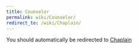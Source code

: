 ```yaml
---
title: Counselor
permalink: wiki/Counselor/
redirect_to: /wiki/Chaplain/
---
```


You should automatically be redirected to [Chaplain](/wiki/Chaplain/)
